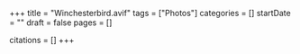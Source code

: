 +++
title = "Winchesterbird.avif"
tags = ["Photos"]
categories = []
startDate = ""
draft = false
pages = []

citations = []
+++
